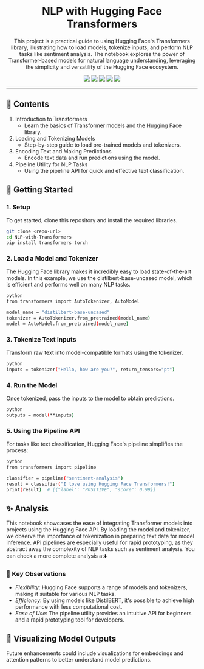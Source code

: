 <h1 align="center"> NLP with Hugging Face Transformers </h1>
<p align="center"> This project is a practical guide to using Hugging Face's Transformers library, illustrating how to load models, tokenize inputs, and perform NLP tasks like sentiment analysis. The notebook explores the power of Transformer-based models for natural language understanding, leveraging the simplicity and versatility of the Hugging Face ecosystem.</p>

<div align="center">
   
<img src="https://img.shields.io/badge/python-3.8%2B-blue">
<img src="https://img.shields.io/badge/Hugging%20Face-transformers-orange">
<img src="https://colab.research.google.com/assets/colab-badge.svg">
<img src="https://img.shields.io/badge/Jupyter-notebook-orange?logo=jupyter">
<img src="https://img.shields.io/badge/Notebook-Jupyter-informational?logo=python&color=green">
</div>

---

## 📝 Contents
1. Introduction to Transformers
   - Learn the basics of Transformer models and the Hugging Face library.
2. Loading and Tokenizing Models
   - Step-by-step guide to load pre-trained models and tokenizers.
3. Encoding Text and Making Predictions
   - Encode text data and run predictions using the model.
4. Pipeline Utility for NLP Tasks
   - Using the pipeline API for quick and effective text classification.

## 🚀 Getting Started

### 1. Setup
To get started, clone this repository and install the required libraries.

```bash
git clone <repo-url>
cd NLP-with-Transformers
pip install transformers torch
```



### 2. Load a Model and Tokenizer
The Hugging Face library makes it incredibly easy to load state-of-the-art models. In this example, we use the distilbert-base-uncased model, which is efficient and performs well on many NLP tasks.
```bash
python
from transformers import AutoTokenizer, AutoModel

model_name = "distilbert-base-uncased"
tokenizer = AutoTokenizer.from_pretrained(model_name)
model = AutoModel.from_pretrained(model_name)
```


### 3. Tokenize Text Inputs
Transform raw text into model-compatible formats using the tokenizer.
```bash
python
inputs = tokenizer("Hello, how are you?", return_tensors="pt")
```

### 4. Run the Model
Once tokenized, pass the inputs to the model to obtain predictions.
```bash
python
outputs = model(**inputs)
```

### 5. Using the Pipeline API
For tasks like text classification, Hugging Face's pipeline simplifies the process:
```bash
python
from transformers import pipeline

classifier = pipeline("sentiment-analysis")
result = classifier("I love using Hugging Face Transformers!")
print(result)  # [{"label": "POSITIVE", "score": 0.99}]
```

## ✨ Analysis

This notebook showcases the ease of integrating Transformer models into projects using the Hugging Face API. By loading the model and tokenizer, we observe the importance of tokenization in preparing text data for model inference. API pipelines are especially useful for rapid prototyping, as they abstract away the complexity of NLP tasks such as sentiment analysis. You can check a more complete analysis at:arrow_down:


### 📌 Key Observations

- *Flexibility*: Hugging Face supports a range of models and tokenizers, making it suitable for various NLP tasks.
- *Efficiency*: By using models like DistilBERT, it's possible to achieve high performance with less computational cost.
- *Ease of Use*: The pipeline utility provides an intuitive API for beginners and a rapid prototyping tool for developers.

## 🎨 Visualizing Model Outputs

Future enhancements could include visualizations for embeddings and attention patterns to better understand model predictions.

```bash
